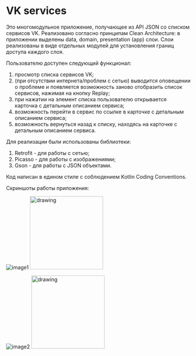 # VK services

Это многомодульное приложение, получающее из API JSON со списком сервисов VK. 
Реализовано согласно принципам Clean Architecture: в приложении выделены data, domain, presentation (app) слои.
Слои реализованы в виде отдельных модулей для установления границ доступа каждого слоя. 

Пользователю доступен следующий функционал:
1) просмотр списка сервисов VK;
2) (при отсутствии интернета/проблем с сетью) выводится оповещении о проблеме и появляется возможность заново отобразить список сервисов, нажимая на кнопку Replay;
3) при нажатии на элемент списка пользователю открывается карточка с детальным описанием сервиса;
4) возможность перейти в сервис по ссылке в карточке с детальным описанием сервиса;
5) возможность вернуться назад к списку, находясь на карточке с детальным описанием сервиса.

Для реализации были использованы библиотеки:
1) Retrofit - для работы с сетью;
2) Picasso - для работы с изображениями;
3) Gson - для работы с JSON объектами.

Код написан в едином стиле с соблюдением Kotlin Coding Conventions.

Скриншоты работы приложения:

![image1](https://user-images.githubusercontent.com/90246107/220186160-a894e1eb-753a-404e-9ce6-d773450506f0.png)
<img src="image1" alt="drawing" width="200"/>

![image2](https://user-images.githubusercontent.com/90246107/220186225-e5ce6907-6264-4a56-8d9e-374b71c7e7d7.png)
<img src="image2" alt="drawing" width="200"/>

